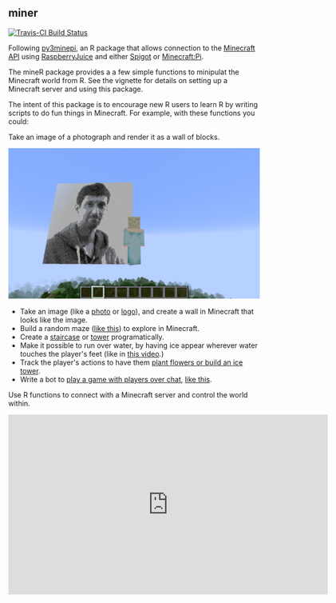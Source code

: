 ## miner

[![Travis-CI Build Status](https://travis-ci.org/kbroman/miner.svg?branch=master)](https://travis-ci.org/kbroman/miner>)

Following [py3minepi](https://github.com/py3minepi/py3minepi), an R package that allows
connection to the
[Minecraft API](http://www.stuffaboutcode.com/p/minecraft-api-reference.html)
using [RaspberryJuice](https://dev.bukkit.org/projects/raspberryjuice)
and either [Spigot](https://www.spigotmc.org/) or
[Minecraft:Pi](https://minecraft.net/en-us/edition/pi/).

The mineR package provides a a few simple functions to minipulat the Minecraft world from R. See
the vignette for details on setting up a Minecraft server and using this package.

The 
intent of this package is to encourage new R users to learn R by writing scripts to do fun things
in Minecraft. For example, with these functions you could:

Take an image of a photograph and render it as a wall of blocks.

![](extra_vignettes/figure/karthik_minecraft.png)


* Take an image (like a [photo](https://github.com/ropenscilabs/miner/blob/master/extra_vignettes/mc_image.md) or
  [logo](https://github.com/ropenscilabs/miner/blob/master/extra_vignettes/R_logo.md)), 
  and create a wall in Minecraft that looks like the image.
* Build a random maze ([like this](maze.png)) to explore in Minecraft.
* Create a [staircase](../extra-vignettes/stairway-to-heaven.Rmd) or 
  [tower](../extra-vignettes/stnad_on_tower.Rmd) programatically.
* Make it possible to run over water, by having ice appear wherever water touches
  the player's feet (like in [this video](https://youtu.be/6gcRyuj0smg).)
* Track the player's actions to have them [plant flowers or build an ice tower](../extra-vignettes/).  
* Write a bot to [play a game with players over chat](../extra-vignettes/numguess.Rmd), [like this](../extra-vignettes/figure/guessnum.png). 

Use R functions
to connect with a Minecraft server and control the world within.

<iframe width="640" height="360" src="https://www.youtube.com/embed/6gcRyuj0smg" frameborder="0" allowfullscreen></iframe>
